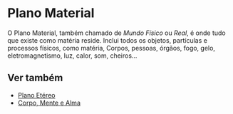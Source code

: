 # Plano Material

O Plano Material, também chamado de _Mundo Físico_ ou _Real_, é onde tudo que existe como matéria reside. Inclui todos os objetos, partículas e processos físicos, como matéria, Corpos, pessoas, órgãos, fogo, gelo, eletromagnetismo, luz, calor, som, cheiros...

## Ver também

- [Plano Etéreo](../Plano_Etéreo.md)
- [Corpo, Mente e Alma](../../Worldbuild/Corpo_alma_mente.md)
